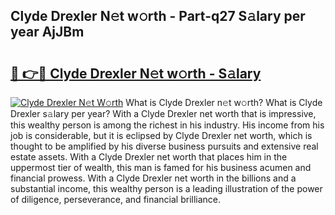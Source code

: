 ## Clyde Drexler N𝚎t w𝚘rth - Part-q27 S𝚊lary per year AjJBm

# <h2><a href="http://gc0md3u.nevu.top/?p=Clyde+Drexler">🔗 👉🔴 Clyde Drexler N𝚎t w𝚘rth - S𝚊lary</a></h2>

[![Clyde Drexler N𝚎t W𝚘rth](https://i.imgur.com/Oavwk0R.jpeg)](http://gc0md3u.nevu.top/?p=Clyde+Drexler)
What is Clyde Drexler n𝚎t w𝚘rth? What is Clyde Drexler s𝚊lary per year?
With a Clyde Drexler net worth that is impressive, this wealthy person is among the richest in his industry. His income from his job is considerable, but it is eclipsed by Clyde Drexler net worth, which is thought to be amplified by his diverse business pursuits and extensive real estate assets. With a Clyde Drexler net worth that places him in the uppermost tier of wealth, this man is famed for his business acumen and financial prowess. With a Clyde Drexler net worth in the billions and a substantial income, this wealthy person is a leading illustration of the power of diligence, perseverance, and financial brilliance.
